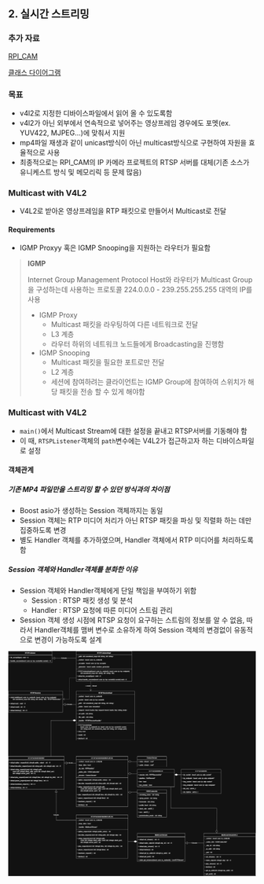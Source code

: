 ## 2. 실시간 스트리밍

### 추가 자료
[RPI_CAM]([https://github.com/VEDA-Snackticon/RPI-CAM](https://github.com/seongho9/RPI-CAM))

[클래스 다이어그램](https://app.diagrams.net/#G1QLGUIHpI_GETmKDeIgp0USpYkadUauDd#%7B%22pageId%22%3A%22LKFbRungoBJc7guEyv_5%22%7D)

### 목표

- v4l2로 지정한 디바이스파일에서 읽어 올 수 있도록함
- v4l2가 아닌 외부에서 연속적으로 넣어주는 영상프레임 경우에도 포멧(ex. YUV422, MJPEG...)에 맞춰서 지원
- mp4파일 재생과 같이 unicast방식이 아닌 multicast방식으로 구현하여 자원을 효율적으로 사용
- 최종적으로는 RPI_CAM의 IP 카메라 프로젝트의 RTSP 서버를 대체(기존 소스가 유니케스트 방식 및 메모리릭 등 문제 많음)

### Multicast with V4L2
- V4L2로 받아온 영상프레임을 RTP 패킷으로 만들어서 Multicast로 전달
#### Requirements
- IGMP Proxyy 혹은 IGMP Snooping을 지원하는 라우터가 필요함
  
> <strong> IGMP </strong>
> 
> Internet Group Management Protocol
> Host와 라우터가 Multicast Group을 구성하는데 사용하는 프로토콜
> 224.0.0.0 - 239.255.255.255 대역의 IP를 사용
> - IGMP Proxy
>   - Multicast 패킷을 라우팅하여 다른 네트워크로 전달
>   - L3 계층
>   - 라우터 하위의 네트워크 노드들에게 Broadcasting을 진행함
> - IGMP Snooping
>   - Multicast 패킷을 필요한 포트로만 전달
>   - L2 계층
>   - 세션에 참여하려는 클라이언트는 IGMP Group에 참여하여 스위치가 해당 패킷을 전송 할 수 있게 해야함

### Multicast with V4L2

- `main()`에서 Multicast Stream에 대한 설정을 끝내고 RTSP서버를 기동해야 함
- 이 때, `RTSPListener`객체의 `path`변수에는 V4L2가 접근하고자 하는 디바이스파일로 설정

#### 객체관계

##### 기존 MP4 파일만을 스트리밍 할 수 있던 방식과의 차이점
- Boost asio가 생성하는 Session 객체까지는 동일
- Session 객체는 RTP 미디어 처리가 아닌 RTSP 패킷을 파싱 및 직렬화 하는 데만 집중하도록 변경
- 별도 Handler 객체를 추가하였으며, Handler 객체에서 RTP 미디어를 처리하도록 함
  
##### Session 객체와 Handler객체를 분화한 이유
- Session 객체와 Handler객체에게 단일 책임을 부여하기 위함
  - Session : RTSP 패킷 생성 및 분석
  - Handler : RTSP 요청에 따른 미디어 스트림 관리
- Session 객체 생성 시점에 RTSP 요청이 요구하는 스트림의 정보를 알 수 없음, 따라서 Handler객체를 맴버 변수로 소유하게 하여 Session 객체의 변경없이 유동적으로 변경이 가능하도록 설계

![class_diagram](https://github.com/seongho9/rtsp_server/blob/main/readme/img/multicast_v4l2.png?raw=true)
  
